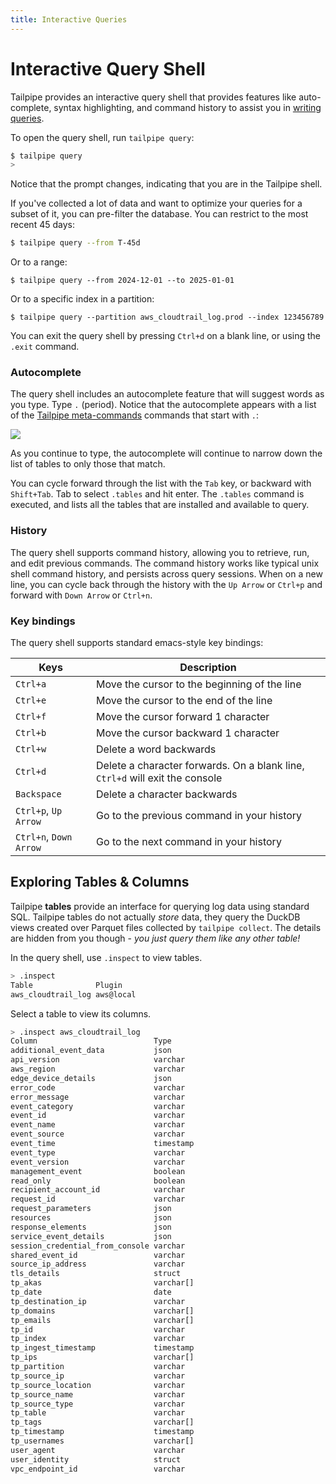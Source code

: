 ```yaml
---
title: Interactive Queries
---
```


# Interactive Query Shell
Tailpipe provides an interactive query shell that provides features like auto-complete, syntax highlighting, and command history to assist you in [writing queries](/docs/sql).

To open the query shell, run `tailpipe query`:

```bash
$ tailpipe query
>
```

Notice that the prompt changes, indicating that you are in the Tailpipe shell.

If you've collected a lot of data and want to optimize your queries for a subset of it, you can pre-filter the database. You can restrict to the most recent 45 days:

```bash
$ tailpipe query --from T-45d
```

Or to a range:

```
$ tailpipe query --from 2024-12-01 --to 2025-01-01
```

Or to a specific index in a partition:

```
$ tailpipe query --partition aws_cloudtrail_log.prod --index 123456789
```

You can exit the query shell by pressing `Ctrl+d` on a blank line, or using the `.exit` command.


### Autocomplete
The query shell includes an autocomplete feature that will suggest words as you type.  Type `.` (period). Notice that the autocomplete appears with a list of the [Tailpipe meta-commands](/docs/reference/dot-commands/overview) commands that start with `.`:

![](/shell/metacommands.png)

As you continue to type, the autocomplete will continue to narrow down the list of tables to only those that match.

You can cycle forward through the list with the `Tab` key, or backward with `Shift+Tab`.  Tab to select `.tables` and hit enter.  The `.tables` command is executed, and lists all the tables that are installed and available to query.


### History
The query shell supports command history, allowing you to retrieve, run, and edit previous commands.  The command history works like typical unix shell command history, and persists across query sessions.  When on a new line, you can cycle back through the history with the `Up Arrow` or `Ctrl+p` and forward with `Down Arrow` or `Ctrl+n`.


### Key bindings
The query shell supports standard emacs-style key bindings:

| Keys | Description
|-|-
| `Ctrl+a` |	Move the cursor to the beginning of the line
| `Ctrl+e` |	Move the cursor to the end of the line
| `Ctrl+f` |	Move the cursor forward 1 character
| `Ctrl+b` |	Move the cursor backward 1 character
| `Ctrl+w` |	Delete a word backwards
| `Ctrl+d` |	Delete a character forwards.  On a blank line, `Ctrl+d` will exit the console
| `Backspace` | Delete a character backwards
| `Ctrl+p`, `Up Arrow` |	Go to the previous command in your history
| `Ctrl+n`, `Down Arrow` |	Go to the next command in your history



## Exploring Tables & Columns

Tailpipe **tables** provide an interface for querying log data using standard SQL.  Tailpipe tables do not actually *store* data, they query the DuckDB views created over Parquet files collected by `tailpipe collect`. The details are hidden from you though - *you just query them like any other table!*

In the query shell, use `.inspect` to view tables. 

```bash
> .inspect
Table              Plugin    
aws_cloudtrail_log aws@local 
```

Select a table to view its columns.

```bash
> .inspect aws_cloudtrail_log
Column                          Type      
additional_event_data           json      
api_version                     varchar   
aws_region                      varchar   
edge_device_details             json      
error_code                      varchar   
error_message                   varchar   
event_category                  varchar   
event_id                        varchar   
event_name                      varchar   
event_source                    varchar   
event_time                      timestamp 
event_type                      varchar   
event_version                   varchar   
management_event                boolean   
read_only                       boolean   
recipient_account_id            varchar   
request_id                      varchar   
request_parameters              json      
resources                       json      
response_elements               json      
service_event_details           json      
session_credential_from_console varchar   
shared_event_id                 varchar   
source_ip_address               varchar   
tls_details                     struct    
tp_akas                         varchar[] 
tp_date                         date      
tp_destination_ip               varchar   
tp_domains                      varchar[] 
tp_emails                       varchar[] 
tp_id                           varchar   
tp_index                        varchar   
tp_ingest_timestamp             timestamp 
tp_ips                          varchar[] 
tp_partition                    varchar   
tp_source_ip                    varchar   
tp_source_location              varchar   
tp_source_name                  varchar   
tp_source_type                  varchar   
tp_table                        varchar   
tp_tags                         varchar[] 
tp_timestamp                    timestamp 
tp_usernames                    varchar[] 
user_agent                      varchar   
user_identity                   struct    
vpc_endpoint_id                 varchar  
```

